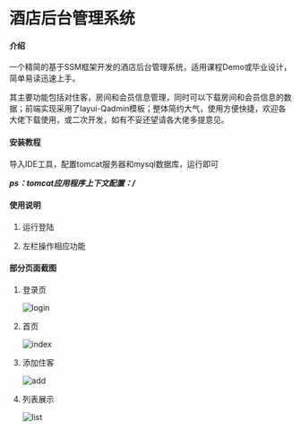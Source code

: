# 酒店后台管理系统

#### 介绍

一个精简的基于SSM框架开发的酒店后台管理系统，适用课程Demo或毕业设计，简单易读迅速上手。

其主要功能包括对住客，房间和会员信息管理，同时可以下载房间和会员信息的数据；前端实现采用了layui-Qadmin模板；整体简约大气，使用方便快捷，欢迎各大佬下载使用，或二次开发，如有不妥还望请各大佬多提意见。

#### 安装教程

导入IDE工具，配置tomcat服务器和mysql数据库，运行即可

***ps：tomcat应用程序上下文配置：/***

#### 使用说明

1. 运行登陆

2. 左栏操作相应功能

#### 部分页面截图

1. 登录页
   
   ![login](assets/login.webp)
2. 首页
   
   ![index](assets/index.webp)
3. 添加住客
   
   ![add](assets/add.webp)
4. 列表展示
   
   ![list](assets/list.webp)
